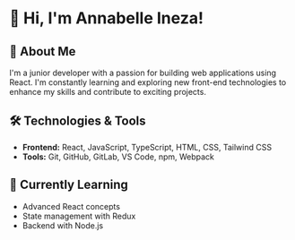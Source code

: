 # 👋 Hi, I'm Annabelle Ineza!

## 🚀 About Me
I'm a junior developer with a passion for building web applications using React. I'm constantly learning and exploring new front-end technologies to enhance my skills and contribute to exciting projects.

## 🛠️ Technologies & Tools
- **Frontend:** React, JavaScript, TypeScript, HTML, CSS, Tailwind CSS
- **Tools:** Git, GitHub, GitLab, VS Code, npm, Webpack

## 🌱 Currently Learning
- Advanced React concepts
- State management with Redux
- Backend with Node.js
<!---
aimee-annabelle/aimee-annabelle is a ✨ special ✨ repository because its `README.md` (this file) appears on your GitHub profile.
You can click the Preview link to take a look at your changes.
--->
